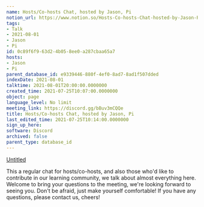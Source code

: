 ```yaml
---
name: Hosts/Co-hosts Chat, hosted by Jason, Pi
notion_url: https://www.notion.so/Hosts-Co-hosts-Chat-hosted-by-Jason-Pi-0c89f6f963d24b058ee0a287cbaa65a7
tags:
- Talk
- 2021-08-01
- Jason
- Pi
id: 0c89f6f9-63d2-4b05-8ee0-a287cbaa65a7
hosts:
- Jason
- Pi
parent_database_id: e9339446-880f-4ef0-8ad7-8ad1f507dded
indexDate: 2021-08-01
talktime: 2021-08-01T20:00:00.0000000
created_time: 2021-07-25T10:07:00.0000000
object: page
language_level: No limit
meeting_link: https://discord.gg/bBuv3mCQQe
title: Hosts/Co-hosts Chat, hosted by Jason, Pi
last_edited_time: 2021-07-25T10:14:00.0000000
sign_up_here: 
software: Discord
archived: false
parent_type: database_id
---
```




[Untitled](https://www.notion.so/cb083fc4f0b7459aa5afe1900ef25a1f)   


This a regular chat for hosts/co-hosts, and also those who'd like to contribute in our learning community, we talk about almost everything here. Welcome to bring your questions to the meeting, we're looking forward to seeing you. Don't be afraid, just make yourself comfortable!
If you have any questions, please contact us, cheers!







